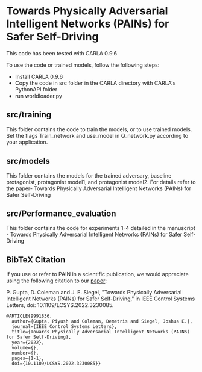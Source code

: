 # Towards Physically Adversarial Intelligent Networks (PAINs) for Safer Self-Driving

This code has been tested with CARLA 0.9.6

To use the code or trained models, follow the following steps:
- Install CARLA 0.9.6
- Copy the code in src folder in the CARLA directory with CARLA's PythonAPI folder
- run worldloader.py

## src/training
This folder contains the code to train the models, or to use trained models. Set the flags Train_network and use_model in Q_network.py according to your application.

## src/models
This folder contains the models for the trained adversary, baseline protagonist, protagonist model1, and protagonist model2. For details refer to the paper- Towards Physically Adversarial Intelligent Networks (PAINs) for Safer Self-Driving

## src/Performance_evaluation
This folder contains the code for experiments 1-4 detailed in the manuscript - Towards Physically Adversarial Intelligent Networks (PAINs) for Safer Self-Driving

## BibTeX Citation

If you use or refer to PAIN in a scientific publication, we would appreciate using the following citation to our [paper](https://ieeexplore.ieee.org/abstract/document/9991836):

P. Gupta, D. Coleman and J. E. Siegel, "Towards Physically Adversarial Intelligent Networks (PAINs) for Safer Self-Driving," in IEEE Control Systems Letters, doi: 10.1109/LCSYS.2022.3230085.

```
@ARTICLE{9991836,
  author={Gupta, Piyush and Coleman, Demetris and Siegel, Joshua E.},
  journal={IEEE Control Systems Letters}, 
  title={Towards Physically Adversarial Intelligent Networks (PAINs) for Safer Self-Driving}, 
  year={2022},
  volume={},
  number={},
  pages={1-1},
  doi={10.1109/LCSYS.2022.3230085}}
```
